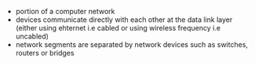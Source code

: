 - portion of a computer network 
- devices communicate directly with each other at the data link layer (either using ehternet i.e cabled or using wireless frequency i.e uncabled)
- network segments are separated by network devices such as switches, routers or bridges 
